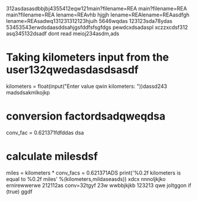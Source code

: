 312asdasasdbbjbj4355412eqw121main?filename=REA
main?filename=REA
main?filename=REA
lename=REAvhb hjgjh
lename=REAlename=REAasdfgh
lename=REAsadwq131231312123hjuih
5646wqdas
123123sda78ydas
53453543erwdsdaasddsahjgsfddfsfsgfdgs
pewdcxdsadaspl
xczzxcdsf312
asq345132dsadf
dont read meioj234asdm,ads
# Taking kilometers input from the user132qwedasdasdsasdf
kilometers = float(input("Enter value qwin kilometers: "))dassd243
madsdsakmlkojkp
# conversion factordsadqweqdsa
conv_fac = 0.621371fdfddas
dsa
# calculate milesdsf
miles = kilometers * conv_facs = 0.621371ADS
print('%0.2f kilometers is equal to %0.2f miles' %(kilometers,mildaseasds))
xdcx  nnnoljkjko
ernirewwerwe
212112as
conv=32tgyf
23w
wwbbjkjkb
123213
qwe
joltggon if (true)
ggdf

